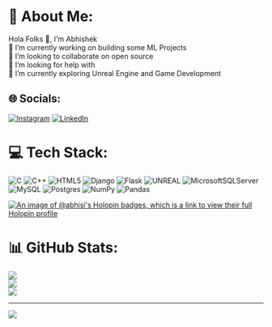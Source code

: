 # 💫 About Me:
Hola Folks 👋, I'm Abhishek<br>🔭 I’m currently working on building some ML Projects<br>👯 I’m looking to collaborate on open source<br>🤝 I’m looking for help with <br>🌱 I’m currently exploring Unreal Engine and Game Development<br>


## 🌐 Socials:
[![Instagram](https://img.shields.io/badge/Instagram-%23E4405F.svg?logo=Instagram&logoColor=white)](https://instagram.com/abhisheksoniiiiiii) [![LinkedIn](https://img.shields.io/badge/LinkedIn-%230077B5.svg?logo=linkedin&logoColor=white)](https://linkedin.com/in/abhisheksoniiii) 

# 💻 Tech Stack:
![C](https://img.shields.io/badge/c-%2300599C.svg?style=for-the-badge&logo=c&logoColor=white) ![C++](https://img.shields.io/badge/c++-%2300599C.svg?style=for-the-badge&logo=c%2B%2B&logoColor=white) ![HTML5](https://img.shields.io/badge/html5-%23E34F26.svg?style=for-the-badge&logo=html5&logoColor=white) ![Django](https://img.shields.io/badge/django-%23092E20.svg?style=for-the-badge&logo=django&logoColor=white) ![Flask](https://img.shields.io/badge/flask-%23000.svg?style=for-the-badge&logo=flask&logoColor=white) ![UNREAL](https://img.shields.io/badge/unreal-%2320232a.svg?style=for-the-badge&logo=unreal-engine&logoColor=white) ![MicrosoftSQLServer](https://img.shields.io/badge/Microsoft%20SQL%20Sever-CC2927?style=for-the-badge&logo=microsoft%20sql%20server&logoColor=white) ![MySQL](https://img.shields.io/badge/mysql-%2300f.svg?style=for-the-badge&logo=mysql&logoColor=white) ![Postgres](https://img.shields.io/badge/postgres-%23316192.svg?style=for-the-badge&logo=postgresql&logoColor=white) ![NumPy](https://img.shields.io/badge/numpy-%23013243.svg?style=for-the-badge&logo=numpy&logoColor=white) ![Pandas](https://img.shields.io/badge/pandas-%23150458.svg?style=for-the-badge&logo=pandas&logoColor=white)

[![An image of @abhisi's Holopin badges, which is a link to view their full Holopin profile](https://holopin.me/abhisi)](https://holopin.io/@abhisi)
# 📊 GitHub Stats:
![](https://github-readme-stats.vercel.app/api?username=abhisheksonii&theme=highcontrast&hide_border=false&include_all_commits=false&count_private=false)<br/>
![](https://github-readme-streak-stats.herokuapp.com/?user=abhisheksonii&theme=highcontrast&hide_border=false)<br/>
![](https://github-readme-stats.vercel.app/api/top-langs/?username=abhisheksonii&theme=highcontrast&hide_border=false&include_all_commits=false&count_private=false&layout=compact)

---
[![](https://visitcount.itsvg.in/api?id=abhisheksonii&icon=0&color=0)](https://visitcount.itsvg.in)

<!-- Proudly created with GPRM ( https://gprm.itsvg.in ) -->

